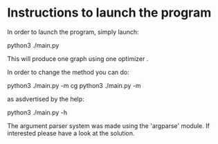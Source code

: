 # Instructions to launch the program

In order to launch the program, simply launch:

python3 ./main.py 

This will produce one graph using one optimizer .

In order to change the method you can do:

python3 ./main.py -m cg
python3 ./main.py -m 

as asdvertised by the help:

python3 ./main.py -h

The argument parser system was made using the 'argparse' module.
If interested please have a look at the solution.


